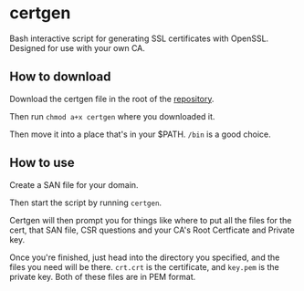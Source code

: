 # certgen
Bash interactive script for generating SSL certificates with OpenSSL. Designed for use with your own CA.

## How to download
Download the certgen file in the root of the [repository](htttps://github.com/reesericci/certgen).

Then run `chmod a+x certgen` where you downloaded it.

Then move it into a place that's in your $PATH. `/bin` is a good choice.

## How to use
Create a SAN file for your domain.

Then start the script by running `certgen`.

Certgen will then prompt you for things like where to put all the files for the cert, that SAN file, CSR questions and your CA's Root Certficate and Private key.

Once you're finished, just head into the directory you specified, and the files you need will be there. `crt.crt` is the certificate, and `key.pem` is the private 
key. Both of these files are in PEM format. 
